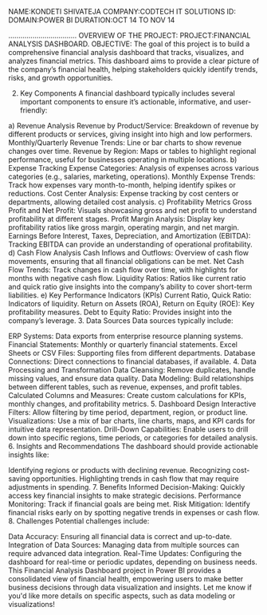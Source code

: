 NAME:KONDETI SHIVATEJA
COMPANY:CODTECH IT SOLUTIONS
ID:
DOMAIN:POWER BI
DURATION:OCT 14 TO NOV 14

..................................
OVERVIEW OF THE PROJECT:
PROJECT:FINANCIAL ANALYSIS DASHBOARD.
OBJECTIVE:
The goal of this project is to build a comprehensive financial analysis dashboard that tracks, visualizes, and analyzes financial metrics. This dashboard aims to provide a clear picture of the company’s financial health, helping stakeholders quickly identify trends, risks, and growth opportunities.

2. Key Components
A financial dashboard typically includes several important components to ensure it’s actionable, informative, and user-friendly:

a) Revenue Analysis
Revenue by Product/Service: Breakdown of revenue by different products or services, giving insight into high and low performers.
Monthly/Quarterly Revenue Trends: Line or bar charts to show revenue changes over time.
Revenue by Region: Maps or tables to highlight regional performance, useful for businesses operating in multiple locations.
b) Expense Tracking
Expense Categories: Analysis of expenses across various categories (e.g., salaries, marketing, operations).
Monthly Expense Trends: Track how expenses vary month-to-month, helping identify spikes or reductions.
Cost Center Analysis: Expense tracking by cost centers or departments, allowing detailed cost analysis.
c) Profitability Metrics
Gross Profit and Net Profit: Visuals showcasing gross and net profit to understand profitability at different stages.
Profit Margin Analysis: Display key profitability ratios like gross margin, operating margin, and net margin.
Earnings Before Interest, Taxes, Depreciation, and Amortization (EBITDA): Tracking EBITDA can provide an understanding of operational profitability.
d) Cash Flow Analysis
Cash Inflows and Outflows: Overview of cash flow movements, ensuring that all financial obligations can be met.
Net Cash Flow Trends: Track changes in cash flow over time, with highlights for months with negative cash flow.
Liquidity Ratios: Ratios like current ratio and quick ratio give insights into the company’s ability to cover short-term liabilities.
e) Key Performance Indicators (KPIs)
Current Ratio, Quick Ratio: Indicators of liquidity.
Return on Assets (ROA), Return on Equity (ROE): Key profitability measures.
Debt to Equity Ratio: Provides insight into the company’s leverage.
3. Data Sources
Data sources typically include:

ERP Systems: Data exports from enterprise resource planning systems.
Financial Statements: Monthly or quarterly financial statements.
Excel Sheets or CSV Files: Supporting files from different departments.
Database Connections: Direct connections to financial databases, if available.
4. Data Processing and Transformation
Data Cleansing: Remove duplicates, handle missing values, and ensure data quality.
Data Modeling: Build relationships between different tables, such as revenue, expenses, and profit tables.
Calculated Columns and Measures: Create custom calculations for KPIs, monthly changes, and profitability metrics.
5. Dashboard Design
Interactive Filters: Allow filtering by time period, department, region, or product line.
Visualizations: Use a mix of bar charts, line charts, maps, and KPI cards for intuitive data representation.
Drill-Down Capabilities: Enable users to drill down into specific regions, time periods, or categories for detailed analysis.
6. Insights and Recommendations
The dashboard should provide actionable insights like:

Identifying regions or products with declining revenue.
Recognizing cost-saving opportunities.
Highlighting trends in cash flow that may require adjustments in spending.
7. Benefits
Informed Decision-Making: Quickly access key financial insights to make strategic decisions.
Performance Monitoring: Track if financial goals are being met.
Risk Mitigation: Identify financial risks early on by spotting negative trends in expenses or cash flow.
8. Challenges
Potential challenges include:

Data Accuracy: Ensuring all financial data is correct and up-to-date.
Integration of Data Sources: Managing data from multiple sources can require advanced data integration.
Real-Time Updates: Configuring the dashboard for real-time or periodic updates, depending on business needs.
This Financial Analysis Dashboard project in Power BI provides a consolidated view of financial health, empowering users to make better business decisions through data visualization and insights. Let me know if you'd like more details on specific aspects, such as data modeling or visualizations!


